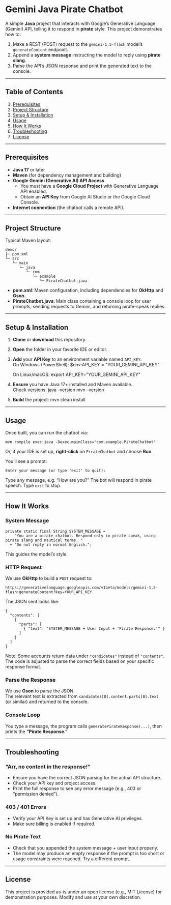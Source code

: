 # Gemini Java Pirate Chatbot

A simple **Java** project that interacts with Google’s Generative Language (Gemini) API, telling it to respond in **pirate** style. This project demonstrates how to:

1. Make a REST (POST) request to the `gemini-1.5-flash` model’s `generateContent` endpoint.  
2. Append a **system message** instructing the model to reply using **pirate slang**.  
3. Parse the API’s JSON response and print the generated text to the console.

---

## Table of Contents

1. [Prerequisites](#prerequisites)  
2. [Project Structure](#project-structure)  
3. [Setup & Installation](#setup--installation)  
4. [Usage](#usage)  
5. [How It Works](#how-it-works)  
6. [Troubleshooting](#troubleshooting)  
7. [License](#license)

---

## Prerequisites

- **Java 17** or later  
- **Maven** (for dependency management and building)  
- **Google Gemini (Generative AI) API Access**  
  - You must have a **Google Cloud Project** with Generative Language API enabled.  
  - Obtain an **API Key** from Google AI Studio or the Google Cloud Console.  
- **Internet connection** (the chatbot calls a remote API).

---

## Project Structure

Typical Maven layout:

    demo/
    ├─ pom.xml
    └─ src
       └─ main
          └─ java
             └─ com
                └─ example
                   └─ PirateChatbot.java

- **pom.xml**: Maven configuration, including dependencies for **OkHttp** and **Gson**.  
- **PirateChatbot.java**: Main class containing a console loop for user prompts, sending requests to Gemini, and returning pirate-speak replies.

---

## Setup & Installation

1. **Clone** or **download** this repository.

2. **Open** the folder in your favorite IDE or editor.

3. **Add** your **API Key** to an environment variable named `API_KEY`.  
   On Windows (PowerShell):
       $env:API_KEY = "YOUR_GEMINI_API_KEY"

   On Linux/macOS:
       export API_KEY="YOUR_GEMINI_API_KEY"

4. **Ensure** you have Java 17+ installed and Maven available.  
   Check versions:
       java -version
       mvn -version

5. **Build** the project:
       mvn clean install

---

## Usage

Once built, you can run the chatbot via:

    mvn compile exec:java -Dexec.mainClass="com.example.PirateChatbot"

Or, if your IDE is set up, **right-click** on `PirateChatbot` and choose **Run**.

You’ll see a prompt:

    Enter your message (or type 'exit' to quit):

Type any message, e.g. “How are you?” The bot will respond in pirate speech. Type `exit` to stop.

---

## How It Works

### System Message

    private static final String SYSTEM_MESSAGE =
        "You are a pirate chatbot. Respond only in pirate speak, using pirate slang and nautical terms. "
      + "Do not reply in normal English.";

This guides the model’s style.

### HTTP Request

We use **OkHttp** to build a `POST` request to:

    https://generativelanguage.googleapis.com/v1beta/models/gemini-1.5-flash:generateContent?key=YOUR_API_KEY

The JSON sent looks like:

    {
      "contents": [
        {
          "parts": [
            { "text": "SYSTEM_MESSAGE + User Input + 'Pirate Response:'" }
          ]
        }
      ]
    }

Note: Some accounts return data under `"candidates"` instead of `"contents"`. The code is adjusted to parse the correct fields based on your specific response format.

### Parse the Response

We use **Gson** to parse the JSON.  
The relevant text is extracted from `candidates[0].content.parts[0].text` (or similar) and returned to the console.

### Console Loop

You type a message, the program calls `generatePirateResponse(...)`, then prints the **“Pirate Response.”**

---

## Troubleshooting

### “Arr, no content in the response!”
- Ensure you have the correct JSON parsing for the actual API structure.  
- Check your API key and project access.  
- Print the full response to see any error message (e.g., 403 or “permission denied”).

### 403 / 401 Errors
- Verify your API Key is set up and has Generative AI privileges.  
- Make sure billing is enabled if required.

### No Pirate Text
- Check that you appended the system message + user input properly.  
- The model may produce an empty response if the prompt is too short or usage constraints were reached. Try a different prompt.

---

## License

This project is provided as-is under an open license (e.g., MIT License) for demonstration purposes. Modify and use at your own discretion.
